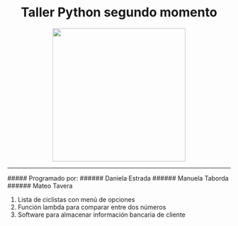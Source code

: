 <h1 align="center"> Taller Python segundo momento </h1>
<p align="center">
 <img src="https://firebasestorage.googleapis.com/v0/b/logos-1a888.appspot.com/o/git.png?alt=media&token=16ad6514-d12b-482c-9896-60807f886923" 
 width="300" height="">  
</p>
<hr>
##### Programado por: 
###### Daniela Estrada
###### Manuela Taborda
###### Mateo Tavera
<ol>
  <li> <span> Lista de ciclistas con menú de opciones </span> </li>
  <li> <span> Función lambda para comparar entre dos números </span> </li>
  <li> <span> Software para almacenar información bancaria de cliente </span> </li>
</ol>
